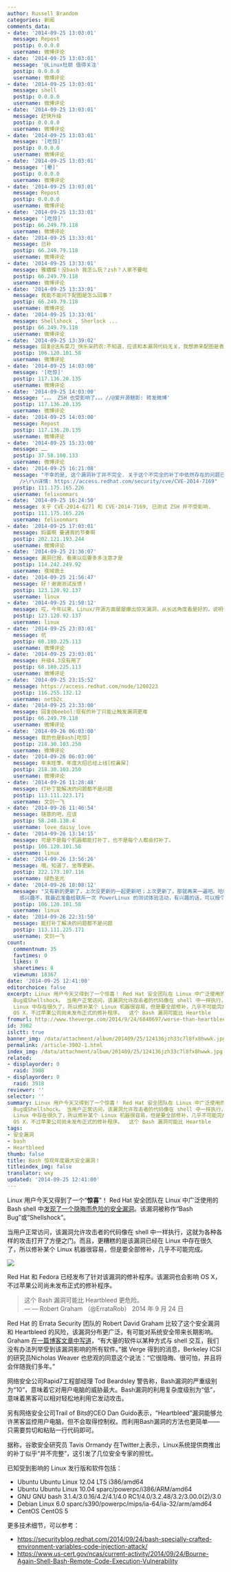 ```yaml
---
author: Russell Brandom
categories: 新闻
comments_data:
- date: '2014-09-25 13:03:01'
  message: Repost
  postip: 0.0.0.0
  username: 微博评论
- date: '2014-09-25 13:03:01'
  message: '@Linux杜朋 值得关注'
  postip: 0.0.0.0
  username: 微博评论
- date: '2014-09-25 13:03:01'
  message: shell
  postip: 0.0.0.0
  username: 微博评论
- date: '2014-09-25 13:03:01'
  message: 赶快升级
  postip: 0.0.0.0
  username: 微博评论
- date: '2014-09-25 13:03:01'
  message: '[吃惊]'
  postip: 0.0.0.0
  username: 微博评论
- date: '2014-09-25 13:03:01'
  message: '[晕]'
  postip: 0.0.0.0
  username: 微博评论
- date: '2014-09-25 13:03:01'
  message: Repost
  postip: 0.0.0.0
  username: 微博评论
- date: '2014-09-25 13:33:01'
  message: '[吃惊]'
  postip: 66.249.79.118
  username: 微博评论
- date: '2014-09-25 13:33:01'
  message: 已补
  postip: 66.249.79.118
  username: 微博评论
- date: '2014-09-25 13:33:01'
  message: 雅蠛蝶！没bash 我怎么玩？zsh？人家不要啦
  postip: 66.249.79.118
  username: 微博评论
- date: '2014-09-25 13:33:01'
  message: 我能不能问下配图是怎么回事？
  postip: 66.249.79.118
  username: 微博评论
- date: '2014-09-25 13:33:01'
  message: Shellshock , Sherlock ...
  postip: 66.249.79.118
  username: 微博评论
- date: '2014-09-25 13:39:02'
  message: 回复@法系菜刀_快乐采药农:不知道，应该和本漏洞代码无关，我想原来配图是表示漏洞是代码上的问题。具体漏洞细节还是得去看 CVE
  postip: 106.120.101.58
  username: 微博评论
- date: '2014-09-25 14:03:00'
  message: '[吃惊]'
  postip: 117.136.20.135
  username: 微博评论
- date: '2014-09-25 14:03:00'
  message: '。。。 ZSH 也受影响了。。。//@爱开源魅影: 转发微博'
  postip: 117.136.20.135
  username: 微博评论
- date: '2014-09-25 14:03:00'
  message: Repost
  postip: 117.136.20.135
  username: 微博评论
- date: '2014-09-25 15:33:00'
  message: ……
  postip: 37.58.100.133
  username: 微博评论
- date: '2014-09-25 16:21:08'
  message: "不幸的是, 这个漏洞补丁并不完全. 关于这个不完全的补丁中依然存在的问题已经发布了漏洞编号 CVE-2014-7169, 目前为止各大发行版均未修复.<br
    />\r\n详情: https://access.redhat.com/security/cve/CVE-2014-7169"
  postip: 111.175.165.226
  username: felixonmars
- date: '2014-09-25 16:24:50'
  message: 关于 CVE-2014-6271 和 CVE-2014-7169, 已测试 ZSH 并不受影响.
  postip: 111.175.165.226
  username: felixonmars
- date: '2014-09-25 17:03:01'
  message: 妈蛋啊 要通宵的节奏啊
  postip: 202.121.193.244
  username: 微博评论
- date: '2014-09-25 21:36:07'
  message: 漏洞已报，看来以后要多多注意才是
  postip: 114.242.249.92
  username: 夜域诡士
- date: '2014-09-25 21:56:47'
  message: 好！谢谢测试反馈！
  postip: 123.120.92.137
  username: linux
- date: '2014-09-25 21:58:12'
  message: 哎，今年以来，Linux/开源方面屡屡爆出惊天漏洞，从长远角度看是好的，说明使用的人多了，也有更多人重视了；但是从短期看，会打击一些人的信心。
  postip: 123.120.92.137
  username: linux
- date: '2014-09-25 23:03:01'
  message: 坑
  postip: 68.180.225.113
  username: 微博评论
- date: '2014-09-25 23:03:01'
  message: 升级4.3没有用了
  postip: 68.180.225.113
  username: 微博评论
- date: '2014-09-25 23:15:52'
  message: https://access.redhat.com/node/1200223
  postip: 116.255.132.12
  username: netb2c
- date: '2014-09-25 23:33:00'
  message: 回复@beebol:现有的补丁只能让触发漏洞更难
  postip: 66.249.79.118
  username: 微博评论
- date: '2014-09-26 06:03:00'
  message: 我的也是Bash[吃惊]
  postip: 218.30.103.250
  username: 微博评论
- date: '2014-09-26 06:03:00'
  message: 年末旺季，年度大招已经上线[挖鼻屎]
  postip: 218.30.103.250
  username: 微博评论
- date: '2014-09-26 11:28:48'
  message: 打补丁能解决的问题都不是问题
  postip: 113.111.223.171
  username: 文剑一飞
- date: '2014-09-26 11:46:54'
  message: 随意的吧，应该
  postip: 58.248.138.4
  username: love_daisy_love
- date: '2014-09-26 13:14:15'
  message: 可是不是每个机器都能打补丁，也不是每个人都会打补丁。
  postip: 106.120.101.58
  username: linux
- date: '2014-09-26 13:56:26'
  message: 哦。知道了。坐等更新。
  postip: 222.173.107.116
  username: 绿色圣光
- date: '2014-09-26 18:08:12'
  message: "又有新的更新了，上次没更新的一起更新吧；上次更新了，那就再来一遍吧。哈哈。<br />\r\n对了话说，你对 IBM 的 PowerLinux
    感兴趣不，我最近准备给联系一次 PowerLinux 的测试体验活动，有兴趣的话，可以报个名。"
  postip: 106.120.101.58
  username: linux
- date: '2014-09-26 22:31:50'
  message: 能打补丁解决的问题都不是问题
  postip: 113.111.225.171
  username: 文剑一飞
count:
  commentnum: 35
  favtimes: 0
  likes: 0
  sharetimes: 8
  viewnum: 18367
date: '2014-09-25 12:41:00'
editorchoice: false
excerpt: Linux 用户今天又得到了一个惊喜！ Red Hat 安全团队在 Linux 中广泛使用的 Bash shell 中发现了一个隐晦而危险的安全漏洞。该漏洞被称作Bash
  Bug或Shellshock。 当用户正常访问，该漏洞允许攻击者的代码像在 shell 中一样执行，这就为各种各样的攻击打开了方便之门。而且，更糟糕的是该漏洞已经在
  Linux 中存在很久了，所以修补某个 Linux 机器很容易，但是要全部修补，几乎不可能完成。  Red Hat 和 Fedora 已经发布了针对该漏洞的修补程序。该漏洞也会影响
  OS X，不过苹果公司尚未发布正式的修补程序。  这个 Bash 漏洞可能比 Heartble
fromurl: http://www.theverge.com/2014/9/24/6840697/worse-than-heartbleed-todays-bash-bug-could-be-breaking-security-for
id: 3902
islctt: true
banner_img: /data/attachment/album/201409/25/124136jzh33c7l8fx8hwwk.jpg
permalink: /article-3902-1.html
index_img: /data/attachment/album/201409/25/124136jzh33c7l8fx8hwwk.jpg.thumb.jpg
related:
- displayorder: 0
  raid: 3908
- displayorder: 0
  raid: 3918
reviewer: ''
selector: ''
summary: Linux 用户今天又得到了一个惊喜！ Red Hat 安全团队在 Linux 中广泛使用的 Bash shell 中发现了一个隐晦而危险的安全漏洞。该漏洞被称作Bash
  Bug或Shellshock。 当用户正常访问，该漏洞允许攻击者的代码像在 shell 中一样执行，这就为各种各样的攻击打开了方便之门。而且，更糟糕的是该漏洞已经在
  Linux 中存在很久了，所以修补某个 Linux 机器很容易，但是要全部修补，几乎不可能完成。  Red Hat 和 Fedora 已经发布了针对该漏洞的修补程序。该漏洞也会影响
  OS X，不过苹果公司尚未发布正式的修补程序。  这个 Bash 漏洞可能比 Heartble
tags:
- 安全漏洞
- bash
- Heartbleed
thumb: false
title: Bash 惊现年度最大安全漏洞！
titleindex_img: false
translator: wxy
updated: '2014-09-25 12:41:00'
---
```


Linux 用户今天又得到了一个“**惊喜**”！ Red Hat 安全团队在 Linux 中广泛使用的 Bash shell 中[发现了一个隐晦而危险的安全漏洞](https://securityblog.redhat.com/2014/09/24/bash-specially-crafted-environment-variables-code-injection-attack/)。该漏洞被称作“Bash Bug”或“Shellshock”。


当用户正常访问，该漏洞允许攻击者的代码像在 shell 中一样执行，这就为各种各样的攻击打开了方便之门。而且，更糟糕的是该漏洞已经在 Linux 中存在很久了，所以修补某个 Linux 机器很容易，但是要全部修补，几乎不可能完成。


![](/data/attachment/album/201409/25/124136jzh33c7l8fx8hwwk.jpg)


Red Hat 和 Fedora 已经发布了针对该漏洞的修补程序。该漏洞也会影响 OS X，不过苹果公司尚未发布正式的修补程序。



> 
> 这个 Bash 漏洞可能比 Heartbleed 更危险。  
> — — Robert Graham （@ErrataRob） 2014 年 9 月 24 日
> 
> 
> 


Red Hat 的 Errata Security 团队的 Robert David Graham 比较了这个安全漏洞和 Heartbleed 的风险，该漏洞分布更广泛，有可能对系统安全带来长期影响。Graham [在一篇博客文章中写道](http://blog.erratasec.com/2014/09/bash-bug-as-big-as-heartbleed.html#.VCM29StdXJF)，“有大量的软件以某种方式与 shell 交互，我们没有办法列举受到该漏洞影响的所有软件。”据 Verge 得到的消息，Berkeley ICSI 的研究员Nicholas Weaver 也悲观的同意这个说法：“它很隐晦、很可怕，并且将会伴随我们多年。”


网络安全公司Rapid7工程部经理 Tod Beardsley 警告称，Bash漏洞的严重级别为“10”，意味着它对用户电脑的威胁最大。Bash漏洞的利用复杂度级别为“低”，意味着黑客可以相对轻松地利用它发动攻击。


另有网络安全公司Trail of Bits的CEO Dan Guido表示，“Heartbleed”漏洞能够允许黑客监控用户电脑，但不会取得控制权。而利用Bash漏洞的方法也更简单——只需要剪切和粘贴一行代码即可。


据称，谷歌安全研究员 Tavis Ormandy 在Twitter上表示，Linux系统提供商推出的补丁似乎“并不完整”，这引发了几位安全专家的担忧。


已知受到影响的 Linux 发行版和软件包括：


* Ubuntu Ubuntu Linux 12.04 LTS i386/amd64
* Ubuntu Ubuntu Linux 10.04 sparc/powerpc/i386/ARM/amd64
* GNU GNU bash 3.1.4/3.0.16/4.2/4.1/4.0 RC1/4.0/3.2.48/3.2/3.00.0(2)/3.0
* Debian Linux 6.0 sparc/s390/powerpc/mips/ia-64/ia-32/arm/amd64
* CentOS CentOS 5


更多技术细节，可以参考：


* <https://securityblog.redhat.com/2014/09/24/bash-specially-crafted-environment-variables-code-injection-attack/>
* <https://www.us-cert.gov/ncas/current-activity/2014/09/24/Bourne-Again-Shell-Bash-Remote-Code-Execution-Vulnerability>